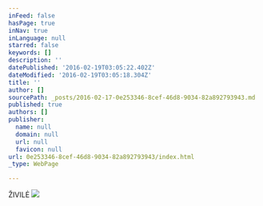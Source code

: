 ```yaml
---
inFeed: false
hasPage: true
inNav: true
inLanguage: null
starred: false
keywords: []
description: ''
datePublished: '2016-02-19T03:05:22.402Z'
dateModified: '2016-02-19T03:05:18.304Z'
title: ''
author: []
sourcePath: _posts/2016-02-17-0e253346-8cef-46d8-9034-82a892793943.md
published: true
authors: []
publisher:
  name: null
  domain: null
  url: null
  favicon: null
url: 0e253346-8cef-46d8-9034-82a892793943/index.html
_type: WebPage

---
```

ŽIVILĖ
![](https://s3-us-west-2.amazonaws.com/the-grid-img/p/927d1eb06ca320f244b7d4687921950619c3a81e.jpg)